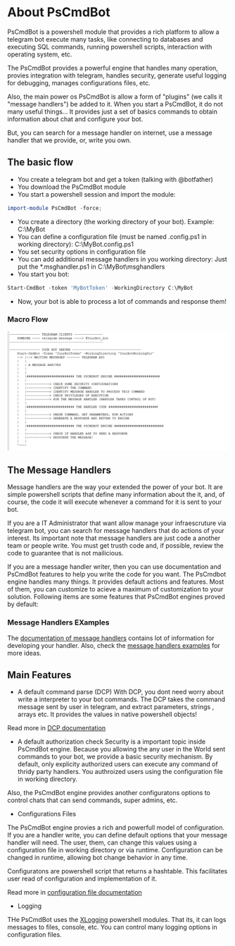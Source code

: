 # About PsCmdBot

PsCmdBot is a powershell module that provides a rich platform to allow a telegram bot execute many tasks, like connecting to databases and executing SQL commands, running powershell scripts, interaction with operating system, etc.

The PsCmdBot provides a powerful engine that handles many operation, provies integration with telegram, handles security, generate useful logging for debugging, manages configurations files, etc.

Also, the main power os PsCmdBot is allow a form of "plugins" (we calls it "message handlers") be added to it. When you start a PsCmdBot, it do not many useful things... It provides just a set of basics commands to obtain information about chat and configure your bot. 

But, you can search for a message handler on internet, use a message handler that we provide, or, write you own.

## The basic flow

* You create a telegram bot and get a token (talking with @botfather)
* You download the PsCmdBot module
* You start a powershell session and import the module:
```powershell
import-module PsCmdBot -force;
```
* You create a directory (the working directory of your bot). Example: C:\MyBot
* You can define a configuration file (must be named .config.ps1 in working directory): C:\MyBot\.config.ps1
* You set security options in configuration file
* You can add additional message handlers in you working directory: Just put the *.msghandler.ps1 in C:\MyBot\msghandlers
* You start you bot:
```powershell
Start-CmdBot -token 'MyBotToken' -WorkingDirectory C:\MyBot
```
* Now, your bot is able to process a lot of commands and response them!

### Macro Flow

![Basic Flow](doc\images\PsCmdBot_BasicFlow.png)



## The Message Handlers

Message handlers are the way your extended the power of your bot.
It are simple powershell scripts that define many information about the it, and, of course,  the code it will execute whenever a command for it is sent to your bot.

If you are a IT Administrator that want allow manage your infraescruture via telegram bot, you can search for message handlers that do actions of your interest. Its important note that message handlers are just code a another team or people write. You must get trusth code and, if possible, review the code to guarantee that is not mailicious.

If you are a message handler writer, then you can use documentation and PsCmdBot features to help you write the code for you want.  The PsCmdbot engine handles many things. It provides default actions and features. Most of them, you can customize to acieve a maximum of customization to your solution. Following items are some features that PsCmdBot engines proved by default:


### Message Handlers EXamples

The [documentation of message handlers](doc/MESSAGEHANDLERS.md) contains lot of information for developing your handler.
Also, check the [message handlers examples](messagehandlers\examples) for more ideas.


## Main Features

* A default command parse (DCP)
With DCP, you dont need worry about write a interpreter to your bot commands.
The DCP takes the command message sent by user in telegram, and extract parameters, strings , arrays etc. It provides the values in native powershell objects!

Read more in [DCP documentation](doc/DCP.md)

* A default authorization check
Security is a important topic inside PsCmdBot engine. Because you allowing the any user in the World sent commands to your bot, we provide a basic security mechanism. By default, only explicity authorized users can execute any command of thridy party handlers. You authroized users using the configuration file in working directory.

Also, the PsCmdBot engine provides another configuratons options to control chats that can send commands, super admins, etc.

* Configurations Files

The PsCmdBot engine provies a rich and powerfull model of configuration. If you are a handler write, you can define default options that your message handler will need. The user, them, can change this values using a configuration file in working directory or via runtime. Configuration can be changed in runtime, allowing bot change behavior in any time.

Configuratons are powershell script that returns a hashtable. This facilitates user read of configuration and implementation of it.

Read more in [configuration file documentation](doc/CONFIGURATIONFILE.md)


* Logging

THe PsCmdBot uses the [XLogging](https://github.com/rrg92/XLogging) powershell modules. That its, it can logs messages to files, console, etc. You can control many logging options in configuration files.














